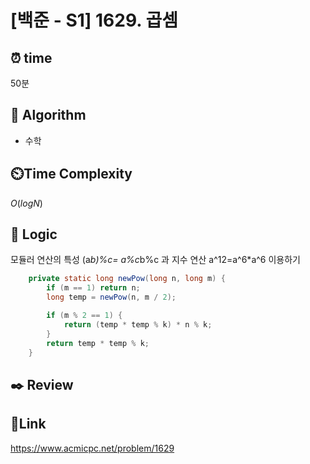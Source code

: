 # [백준 - S1] 1629. 곱셈

## ⏰ **time**

50분

## :pushpin: **Algorithm**

- 수학

## ⏲️**Time Complexity**

$O(log N)$

## :round_pushpin: **Logic**

모듈러 연산의 특성 (a*b)%c= a%c*b%c 과 지수 연산 a^12=a^6*a^6 이용하기

```java
	private static long newPow(long n, long m) {
        if (m == 1) return n;
        long temp = newPow(n, m / 2);

        if (m % 2 == 1) {
            return (temp * temp % k) * n % k;
        }
        return temp * temp % k;
    }
```

## :black_nib: **Review**



## 📡**Link**

https://www.acmicpc.net/problem/1629
